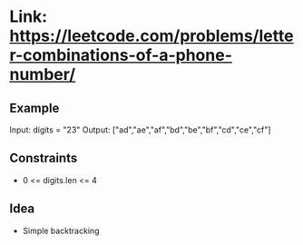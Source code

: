 # Link: <https://leetcode.com/problems/letter-combinations-of-a-phone-number/>

## Example 

Input: digits = "23"
Output: ["ad","ae","af","bd","be","bf","cd","ce","cf"]

## Constraints

- 0 <= digits.len <= 4

## Idea

- Simple backtracking
